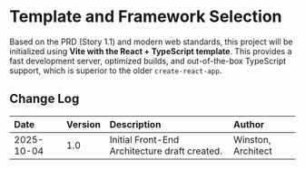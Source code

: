 # Template and Framework Selection

Based on the PRD (Story 1.1) and modern web standards, this project will be initialized using **Vite with the React + TypeScript template**. This provides a fast development server, optimized builds, and out-of-the-box TypeScript support, which is superior to the older `create-react-app`.

## Change Log

| Date | Version | Description | Author |
| :--- | :--- | :--- | :--- |
| 2025-10-04 | 1.0 | Initial Front-End Architecture draft created. | Winston, Architect |
